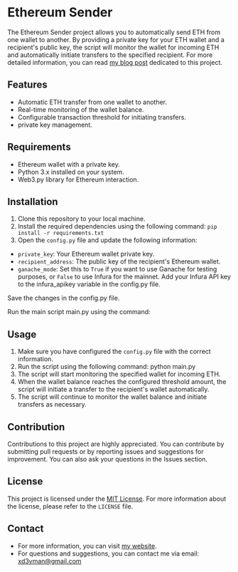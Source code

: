 # Ethereum Sender

The Ethereum Sender project allows you to automatically send ETH from one wallet to another. By providing a private key for your ETH wallet and a recipient's public key, the script will monitor the wallet for incoming ETH and automatically initiate transfers to the specified recipient.
For more detailed information, you can read [my blog post](https://sobhan.hashnode.dev/unveiling-ethereum-transfer-a-deep-dive-into-sweeper-bots-for-ethereum) dedicated to this project.

## Features

- Automatic ETH transfer from one wallet to another.
- Real-time monitoring of the wallet balance.
- Configurable transaction threshold for initiating transfers.
- private key management.

## Requirements

- Ethereum wallet with a private key.
- Python 3.x installed on your system.
- Web3.py library for Ethereum interaction.

## Installation

1. Clone this repository to your local machine.
2. Install the required dependencies using the following command:
 `pip install -r requirements.txt`
3. Open the `config.py` file and update the following information:
- `private_key`: Your Ethereum wallet private key.
- `recipient_address`: The public key of the recipient's Ethereum wallet.
- `ganache_mode`: Set this to `True` if you want to use Ganache for testing purposes, or `False` to use Infura for the mainnet.
Add your Infura API key to the infura_apikey variable in the config.py file.

Save the changes in the config.py file.

Run the main script main.py using the command:

## Usage

1. Make sure you have configured the `config.py` file with the correct information.
2. Run the script using the following command: python main.py
3. The script will start monitoring the specified wallet for incoming ETH.
4. When the wallet balance reaches the configured threshold amount, the script will initiate a transfer to the recipient's wallet automatically.
5. The script will continue to monitor the wallet balance and initiate transfers as necessary.

## Contribution

Contributions to this project are highly appreciated. You can contribute by submitting pull requests or by reporting issues and suggestions for improvement. You can also ask your questions in the Issues section.

## License

This project is licensed under the [MIT License](LICENSE). For more information about the license, please refer to the `LICENSE` file.

## Contact

- For more information, you can visit [my website](http://sobhan.hashnode.dev).
- For questions and suggestions, you can contact me via email: xd3vman@gmail.com
